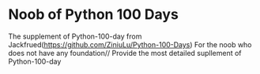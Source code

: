 # Noob of Python 100 Days
 The supplement of Python-100-day from Jackfrued(https://github.com/ZiniuLu/Python-100-Days) For the noob who does not have any foundation// Provide the most detailed supllement of Python-100-day
